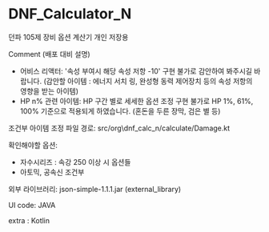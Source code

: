 # DNF_Calculator_N

던파 105제 장비 옵션 계산기
개인 저장용



Comment (배포 대비 설명)
- 어비스 리액터: '속성 부여시 해당 속성 저항 -10' 구현 불가로 감안하여 봐주시길 바랍니다. (감안할 아이템 : 에너지 서치 링, 완성형 동력 제어장치 등의 속성 저항의 영향을 받는 아이템)
- HP n% 관련 아이템: HP 구간 별로 세세한 옵션 조정 구현 불가로 HP 1%, 61%, 100% 기준으로 적용되게 하였습니다. (혼돈을 두른 장막, 검은 별 등)




조건부 아이템 조정 파일 경로:
src/org\dnf_calc_n/calculate/Damage.kt

확인해야할 옵션:
- 자수시리즈 : 속강 250 이상 시 옵션들
- 아토믹, 공속신 조건부



외부 라이브러리: json-simple-1.1.1.jar
(external_library)


UI code: JAVA

extra : Kotlin
